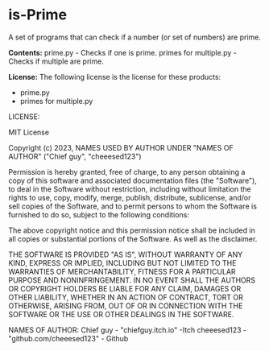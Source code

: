 # is-Prime
A set of programs that can check if a number (or set of numbers) are prime.

**Contents:**
   prime.py - Checks if one is prime.
   primes for multiple.py - Checks if multiple are prime.

**License:**
The following license is the license for these products:
 - prime.py
 - primes for multiple.py
 
LICENSE:

MIT License

Copyright (c) 2023, NAMES USED BY AUTHOR UNDER "NAMES OF AUTHOR" ("Chief guy", "cheeesed123")

Permission is hereby granted, free of charge, to any person obtaining a copy
of this software and associated documentation files (the "Software"), to deal
in the Software without restriction, including without limitation the rights
to use, copy, modify, merge, publish, distribute, sublicense, and/or sell
copies of the Software, and to permit persons to whom the Software is
furnished to do so, subject to the following conditions:

The above copyright notice and this permission notice shall be included in all
copies or substantial portions of the Software. As well as the disclaimer.

THE SOFTWARE IS PROVIDED "AS IS", WITHOUT WARRANTY OF ANY KIND, EXPRESS OR
IMPLIED, INCLUDING BUT NOT LIMITED TO THE WARRANTIES OF MERCHANTABILITY,
FITNESS FOR A PARTICULAR PURPOSE AND NONINFRINGEMENT. IN NO EVENT SHALL THE
AUTHORS OR COPYRIGHT HOLDERS BE LIABLE FOR ANY CLAIM, DAMAGES OR OTHER
LIABILITY, WHETHER IN AN ACTION OF CONTRACT, TORT OR OTHERWISE, ARISING FROM,
OUT OF OR IN CONNECTION WITH THE SOFTWARE OR THE USE OR OTHER DEALINGS IN THE
SOFTWARE.

NAMES OF AUTHOR:
Chief guy - "chiefguy.itch.io" -Itch
cheeesed123 - "github.com/cheeesed123" - Github
